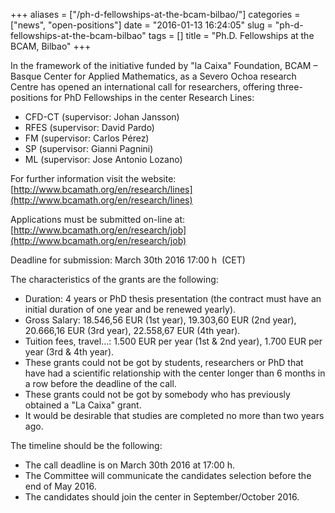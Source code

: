 +++
aliases = ["/ph-d-fellowships-at-the-bcam-bilbao/"]
categories = ["news", "open-positions"]
date = "2016-01-13 16:24:05"
slug = "ph-d-fellowships-at-the-bcam-bilbao"
tags = []
title = "Ph.D. Fellowships at the BCAM, Bilbao"
+++

In the framework of the initiative funded by "la Caixa" Foundation, BCAM
– Basque Center for Applied Mathematics, as a Severo Ochoa research
Centre has opened an international call for researchers, offering
three-positions for PhD Fellowships in the center Research Lines:

-   CFD-CT (supervisor: Johan Jansson)
-   RFES (supervisor: David Pardo)
-   FM (supervisor: Carlos Pérez)
-   SP (supervisor: Gianni Pagnini)
-   ML (supervisor: Jose Antonio Lozano)

For further information visit the website:
[http://www.bcamath.org/en/research/lines](http://www.bcamath.org/en/research/lines)

Applications must be submitted on-line at:
[http://www.bcamath.org/en/research/job](http://www.bcamath.org/en/research/job)

Deadline for submission: March 30th 2016
17:00 h  (CET)

The characteristics of the grants are the following:

-   Duration: 4 years or PhD thesis presentation (the contract must have
    an initial duration of one year and be renewed yearly).
-   Gross Salary: 18.546,56 EUR (1st year), 19.303,60 EUR (2nd year),
    20.666,16 EUR (3rd year), 22.558,67 EUR (4th year).
-   Tuition fees, travel...: 1.500 EUR per year (1st & 2nd year), 1.700
    EUR per year (3rd & 4th year).
-   These grants could not be got by students, researchers or PhD that
    have had a scientific relationship with the center longer than 6
    months in a row before the deadline of the call.
-   These grants could not be got by somebody who has previously
    obtained a "La Caixa" grant.
-   It would be desirable that studies are completed no more than two
    years ago.

The timeline should be the following:

-   The call deadline is on March 30th 2016 at
    17:00 h.
-   The Committee will communicate the candidates selection before the
    end of May 2016.
-   The candidates should join the center in September/October 2016.
